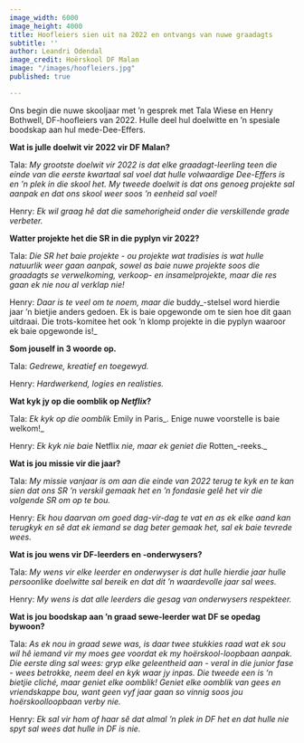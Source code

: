 ```yaml
---
image_width: 6000
image_height: 4000
title: Hoofleiers sien uit na 2022 en ontvangs van nuwe graadagts
subtitle: ''
author: Leandri Odendal
image_credit: Hoërskool DF Malan
image: "/images/hoofleiers.jpg"
published: true

---
```

Ons begin die nuwe skooljaar met ’n gesprek met Tala Wiese en Henry Bothwell, DF-hoofleiers van 2022. Hulle deel hul doelwitte en ’n spesiale boodskap aan hul mede-Dee-Effers.

**Wat is julle doelwit vir 2022 vir DF Malan?**

Tala: _My grootste doelwit vir 2022 is dat elke graadagt-leerling teen die einde van die eerste kwartaal sal voel dat hulle volwaardige Dee-Effers is en ’n plek in die skool het. My tweede doelwit is dat ons genoeg projekte sal aanpak en dat ons skool weer soos ’n eenheid sal voel!_

Henry: _Ek wil graag hê dat die samehorigheid onder die verskillende grade verbeter._

**Watter projekte het die SR in die pyplyn vir 2022?**

Tala: _Die SR het baie projekte - ou projekte wat tradisies is wat hulle natuurlik weer gaan aanpak, sowel as baie nuwe projekte soos die graadagts se verwelkoming, verkoop- en insamelprojekte, maar die res gaan ek nie nou al verklap nie!_

Henry: _Daar is te veel om te noem, maar die_ buddy_-stelsel word hierdie jaar ’n bietjie anders gedoen. Ek is baie opgewonde om te sien hoe dit gaan uitdraai. Die trots-komitee het ook ’n klomp projekte in die pyplyn waaroor ek baie opgewonde is!_

**Som jouself in 3 woorde op.**

Tala: _Gedrewe, kreatief en toegewyd._

Henry: _Hardwerkend, logies en realisties._

**Wat kyk jy op die oomblik op _Netflix_?**

Tala: _Ek kyk op die oomblik_ Emily in Paris_. Enige nuwe voorstelle is baie welkom!_

Henry: _Ek kyk nie baie_ Netflix _nie, maar ek geniet die_ Rotten_-reeks._

**Wat is jou missie vir die jaar?**

Tala: _My missie vanjaar is om aan die einde van 2022 terug te kyk en te kan sien dat ons SR ’n verskil gemaak het en ’n fondasie gelê het vir die volgende SR om op te bou._

Henry: _Ek hou daarvan om goed dag-vir-dag te vat en as ek elke aand kan terugkyk en sê dat ek iemand se dag beter gemaak het, sal ek baie tevrede wees._

**Wat is jou wens vir DF-leerders en -onderwysers?**

Tala: _My wens vir elke leerder en onderwyser is dat hulle hierdie jaar hulle persoonlike doelwitte sal bereik en dat dit ’n waardevolle jaar sal wees._

Henry: _My wens is dat alle leerders die gesag van onderwysers respekteer._

**Wat is jou boodskap aan ’n graad sewe-leerder wat DF se opedag bywoon?**

Tala: _As ek nou in graad sewe was, is daar twee stukkies raad wat ek sou wil hê iemand vir my moes gee voordat ek my hoërskool-loopbaan aanpak. Die eerste ding sal wees: gryp elke geleentheid aan - veral in die junior fase - wees betrokke, neem deel en kyk waar jy inpas. Die tweede een is ‘n bietjie cliché, maar geniet elke oomblik! Geniet elke oomblik van gees en vriendskappe bou, want geen vyf jaar gaan so vinnig soos jou hoërskoolloopbaan verby nie._

Henry: _Ek sal vir hom of haar sê dat almal ’n plek in DF het en dat hulle nie spyt sal wees dat hulle in DF is nie._